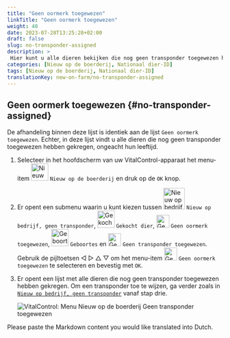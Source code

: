 ```yaml
---
title: "Geen oormerk toegewezen"
linkTitle: "Geen oormerk toegewezen"
weight: 40
date: 2023-07-28T13:25:28+02:00
draft: false
slug: no-transponder-assigned
description: >
 Hier kunt u alle dieren bekijken die nog geen transponder toegewezen hebben gekregen en een transponder aan hen toewijzen.
categories: [Nieuw op de boerderij, Nationaal dier-ID]
tags: [Nieuw op de boerderij, Nationaal dier-ID]
translationKey: new-on-farm/no-transponder-assigned
---
```

## Geen oormerk toegewezen {#no-transponder-assigned}

De afhandeling binnen deze lijst is identiek aan de lijst `Geen oormerk toegewezen`. Echter, in deze lijst vindt u alle dieren die nog geen transponder toegewezen hebben gekregen, ongeacht hun leeftijd.

1. Selecteer in het hoofdscherm van uw VitalControl-apparaat het menu-item <img src="/icons/main/new-on-farm.svg" width="40" align="bottom" alt="Nieuw op de boerderij" /> `Nieuw op de boerderij` en druk op de `OK` knop.

2. Er opent een submenu waarin u kunt kiezen tussen <img src="/icons/registration/new-on-farm-no-transponder.svg" width="50" align="bottom" alt="Nieuw op bedrijf, geen transponder" /> `Nieuw op bedrijf, geen transponder`, <img src="/icons/main/new-on-farm.svg" width="40" align="bottom" alt="Gekocht dier" /> `Gekocht dier`, <img src="/icons/registration/no-eartag-number.svg" width="30" align="bottom" alt="Geen nationaal dier-ID" /> `Geen oormerk toegewezen`, <img src="/icons/main/births.svg" width="40" align="bottom" alt="Geboortes" /> `Geboortes` en <img src="/icons/registration/no-transponder.svg" width="30" align="bottom" alt="Geen transponder toegewezen" /> `Geen transponder toegewezen`. Gebruik de pijltoetsen ◁ ▷ △ ▽ om het menu-item <img src="/icons/registration/no-transponder.svg" width="30" align="bottom" alt="Geen transponder toegewezen" /> `Geen oormerk toegewezen` te selecteren en bevestig met `OK`.

3. Er opent een lijst met alle dieren die nog geen transponder toegewezen hebben gekregen. Om een transponder toe te wijzen, ga verder zoals in [`Nieuw op bedrijf, geen transponder`](../new-no-transponder/#nieuw-op-bedrijf-geen-transponder) vanaf stap drie.

    ![VitalControl: Menu Nieuw op de boerderij Geen transponder toegewezen](../images/notransponder2.png "Geen transponder toegewezen")

Please paste the Markdown content you would like translated into Dutch.
